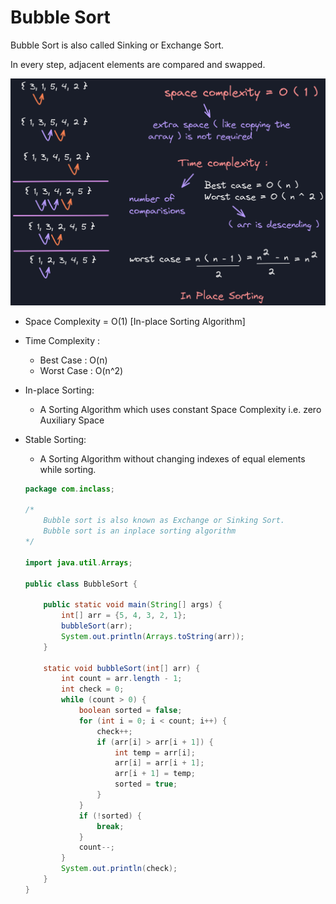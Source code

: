 # Bubble Sort

Bubble Sort is also called Sinking or Exchange Sort.

In every step, adjacent elements are compared and swapped.

![](Java/08-bubble-sort/image1.png)

-   Space Complexity = O(1) [In-place Sorting Algorithm]
    
-   Time Complexity :
    
    -   Best Case : O(n)
    -   Worst Case : O(n^2)
    
-   In-place Sorting:
    -   A Sorting Algorithm which uses constant Space Complexity i.e. zero Auxiliary Space
-   Stable Sorting:
    -   A Sorting Algorithm without changing indexes of equal elements while sorting.


	```java
	package com.inclass;
	
	/*
	    Bubble sort is also known as Exchange or Sinking Sort.
	    Bubble sort is an inplace sorting algorithm
	*/
	
	import java.util.Arrays;
	
	public class BubbleSort {
	    
	    public static void main(String[] args) {
	        int[] arr = {5, 4, 3, 2, 1};
	        bubbleSort(arr);
	        System.out.println(Arrays.toString(arr));
	    }
	    
	    static void bubbleSort(int[] arr) {
	        int count = arr.length - 1;
	        int check = 0;
	        while (count > 0) {
	            boolean sorted = false;
	            for (int i = 0; i < count; i++) {
	                check++;
	                if (arr[i] > arr[i + 1]) {
	                    int temp = arr[i];
	                    arr[i] = arr[i + 1];
	                    arr[i + 1] = temp;
	                    sorted = true;
	                }
	            }
	            if (!sorted) {
	                break;
	            }
	            count--;
	        }
	        System.out.println(check);
	    }
	}
	```

